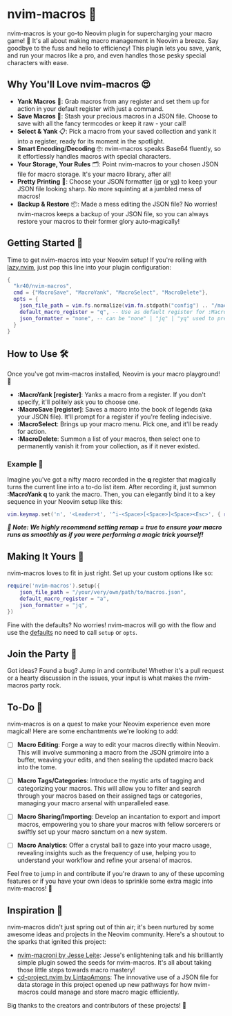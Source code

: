 # nvim-macros 📝

nvim-macros is your go-to Neovim plugin for supercharging your macro game! 🚀 It's all about making macro management in Neovim a breeze. Say goodbye to the fuss and hello to efficiency! This plugin lets you save, yank, and run your macros like a pro, and even handles those pesky special characters with ease.

## Why You'll Love nvim-macros 😍

- **Yank Macros** 🎣: Grab macros from any register and set them up for action in your default register with just a command.
- **Save Macros** 💾: Stash your precious macros in a JSON file. Choose to save with all the fancy termcodes or keep it raw - your call!
- **Select & Yank** 📋: Pick a macro from your saved collection and yank it into a register, ready for its moment in the spotlight.
- **Smart Encoding/Decoding** 🤓: nvim-macros speaks Base64 fluently, so it effortlessly handles macros with special characters.
- **Your Storage, Your Rules** 🗂️: Point nvim-macros to your chosen JSON file for macro storage. It's your macro library, after all!
- **Pretty Printing** 🎨: Choose your JSON formatter ([jq](https://jqlang.github.io/jq/) or [yq](https://github.com/mikefarah/yq)) to keep your JSON file looking sharp. No more squinting at a jumbled mess of macros!
- **Backup & Restore** 📦: Made a mess editing the JSON file? No worries! nvim-macros keeps a backup of your JSON file, so you can always restore your macros to their former glory auto-magically!

## Getting Started 🚀

Time to get nvim-macros into your Neovim setup! If you're rolling with [lazy.nvim](https://github.com/folke/lazy.nvim), just pop this line into your plugin configuration:

```lua
{
  "kr40/nvim-macros",
  cmd = {"MacroSave", "MacroYank", "MacroSelect", "MacroDelete"},
  opts = {
    json_file_path = vim.fs.normalize(vim.fn.stdpath("config") .. "/macros.json"), -- Location where the macros will be stored
    default_macro_register = "q", -- Use as default register for :MacroYank and :MacroSave and :MacroSelect Raw functions
    json_formatter = "none", -- can be "none" | "jq" | "yq" used to pretty print the json file (jq or yq must be installed!)
  }
}
```

## How to Use 🛠️

Once you've got nvim-macros installed, Neovim is your macro playground! 🎉

- **:MacroYank [register]**: Yanks a macro from a register. If you don't specify, it'll politely ask you to choose one.
- **:MacroSave [register]**: Saves a macro into the book of legends (aka your JSON file). It'll prompt for a register if you're feeling indecisive.
- **:MacroSelect**: Brings up your macro menu. Pick one, and it'll be ready for action.
- **:MacroDelete**: Summon a list of your macros, then select one to permanently vanish it from your collection, as if it never existed.

### Example 🌟

Imagine you've got a nifty macro recorded in the **q** register that magically turns the current line into a to-do list item. After recording it, just summon **:MacroYank q** to yank the macro. Then, you can elegantly bind it to a key sequence in your Neovim setup like this:

```lua
vim.keymap.set('n', '<Leader>t', '^i-<Space>[<Space>]<Space><Esc>', { remap = true })
```

**_📝 Note: We highly recommend setting remap = true to ensure your macro runs as smoothly as if you were performing a magic trick yourself!_**

## Making It Yours 🎨

nvim-macros loves to fit in just right. Set up your custom options like so:

```lua
require('nvim-macros').setup({
    json_file_path = "/your/very/own/path/to/macros.json",
    default_macro_register = "a",
    json_formatter = "jq",
})
```

Fine with the defaults? No worries! nvim-macros will go with the flow and use the [defaults](#getting-started-🚀) no need to call `setup` or `opts`.

## Join the Party 🎉

Got ideas? Found a bug? Jump in and contribute! Whether it's a pull request or a hearty discussion in the issues, your input is what makes the nvim-macros party rock.

## To-Do 📝

nvim-macros is on a quest to make your Neovim experience even more magical! Here are some enchantments we're looking to add:

- [ ] **Macro Editing**: Forge a way to edit your macros directly within Neovim. This will involve summoning a macro from the JSON grimoire into a buffer, weaving your edits, and then sealing the updated macro back into the tome.

- [ ] **Macro Tags/Categories**: Introduce the mystic arts of tagging and categorizing your macros. This will allow you to filter and search through your macros based on their assigned tags or categories, managing your macro arsenal with unparalleled ease.

- [ ] **Macro Sharing/Importing**: Develop an incantation to export and import macros, empowering you to share your macros with fellow sorcerers or swiftly set up your macro sanctum on a new system.

- [ ] **Macro Analytics**: Offer a crystal ball to gaze into your macro usage, revealing insights such as the frequency of use, helping you to understand your workflow and refine your arsenal of macros.

Feel free to jump in and contribute if you're drawn to any of these upcoming features or if you have your own ideas to sprinkle some extra magic into nvim-macros! 🌟

## Inspiration 🌱

nvim-macros didn't just spring out of thin air; it's been nurtured by some awesome ideas and projects in the Neovim community. Here's a shoutout to the sparks that ignited this project:

- [nvim-macroni by Jesse Leite](https://github.com/jesseleite/nvim-macroni): Jesse's enlightening talk and his brilliantly simple plugin sowed the seeds for nvim-macros. It's all about taking those little steps towards macro mastery!
- [cd-project.nvim by LintaoAmons](https://github.com/LintaoAmons/cd-project.nvim): The innovative use of a JSON file for data storage in this project opened up new pathways for how nvim-macros could manage and store macro magic efficiently.

Big thanks to the creators and contributors of these projects! 🙏
